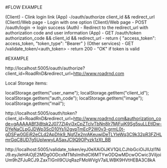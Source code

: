 #FLOW EXAMPLE

(Client)    - Clink login link
(App)       -/oauth/authorize client_id && redirect_url
(Client)/Web page    - Login with one option
(Client)/Web page   - POST /oauth/login -> login success
(Auth)   - Redirect to the redirect_url with authorization code and user information
(App)       - GET /oauth/token authorization_code && client_id && redirect_url
            - return { 
                        "access_token": access_token,
                        "token_type": "Bearer"
                    }
(Other services) - GET /validate_token/<auth_token>
                 - return 200 - "OK" if token is valid



#EXAMPLE

http://localhost:5005/oauth/authorize?client_id=RoadRnD&redirect_url=http://www.roadrnd.com

Local Storage items:

localStorage.getItem("user_name");
localStorage.getItem("client_id");
localStorage.getItem("auth_code");
localStorage.getItem("image");
localStorage.getItem("mail");


http://localhost:5005/oauth/token?client_id=RoadRnD&redirect_url=http://www.roadrnd.com&authorization_code=gAAAAABf3j8tsk2J077ZI4yj3xCpZTcIvTbNn8lr7MjFujK9Sg5suLLEtIDw-DYeNaCLpGJDWp3ScD10Ys1j2gvpTmEcP2W0v3-grmL0t-gDSFw0GEjR2eCLd2ApDhk9_NgfZe2nrAKeuwjDeTLYIeWq3C9k32pR3FZHLmrGqC8UD7g5UpIwwyLASaxJC9Q9OPyzk1zXt_BB

http://localhost:5005/validate_token/eyJ0eXAiOiJKV1QiLCJhbGciOiJIUzI1NiJ9.eyJleHAiOjE2MDg0ODcxMTMsImlhdCI6MTYwODQwMDcwOCwic3ViIjoiUm9hZFJuRCJ9.ZaxTIGnIl9CUqRazFMoWVgV7alLWBK9HVtHEBA3C8kA